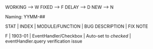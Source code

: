 WORKING --> W
FIXED --> F
DELAY --> D
NEW --> N

Naming: YYMM-##

STAT | INDEX | MODULE/FUNCTION | BUG DESCRIPTION | FIX NOTE

F | 1903-01 | EventHandler/Checkbox | Auto-set to _checked_ | eventHandler.query verification issue